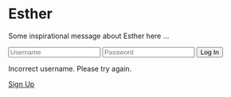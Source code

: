 <div class="left-column">
    <h1>Esther</h1>
    <p>Some inspirational message about Esther here ...</p>
</div>
<div class="right-column">
    <div class="login-form">
        <input type="text" id="username" placeholder="Username" required>
        <input type="password" id="password" class="password-field" placeholder="Password">
        <button type="button" id="login">Log In</button>
        <p class="error-message" id="error">Incorrect username. Please try again.</p>
        <a href="signup" class="sign-up">Sign Up</a>
    </div>
</div>